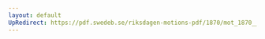 ```yaml
---
layout: default
UpRedirect: https://pdf.swedeb.se/riksdagen-motions-pdf/1870/mot_1870__ak__00030/mot_1870__ak__00030_002.pdf
---
```

